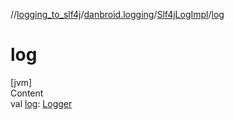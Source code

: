 //[logging_to_slf4j](../../../index.md)/[danbroid.logging](../index.md)/[Slf4jLogImpl](index.md)/[log](log.md)



# log  
[jvm]  
Content  
val [log](log.md): [Logger](../../../../logging_from_slf4j/org.slf4j/-logger/index.md)  




